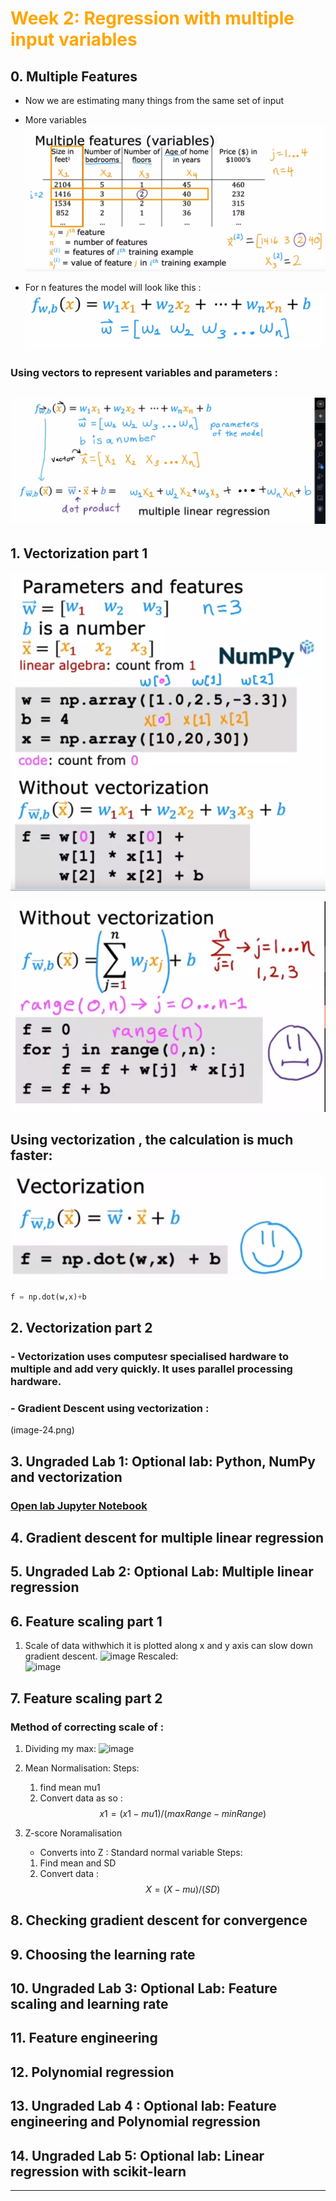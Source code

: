 <a style="color:Orange;" ><h1 style="color:Orange;">
    Week 2: Regression with multiple input variables
</h1></a>  

## 0. Multiple Features
- Now we are estimating many things from the same set of input
- More variables
![Multiple variable model](image-18.png)

- For n features the model will look like this :
![n var func ](image-19.png)  
### Using vectors to represent variables and parameters :

![Multiple linear regression](image-20.png)
---


## 1. Vectorization part 1


![Alt text](image-21.png)

![Alt text](image-22.png)

## Using vectorization , the calculation is much faster:

![Vectorization](image-23.png)

```python
f = np.dot(w,x)+b
```



## 2. Vectorization part 2

### - Vectorization uses computesr specialised hardware to multiple and add very quickly. It uses parallel processing hardware.
### - Gradient Descent using vectorization :
(image-24.png)

## 3. Ungraded Lab 1: Optional lab: Python, NumPy and vectorization

### [Open lab Jupyter Notebook](https://github.com/vinitkesh/Machine-Learnin-Specialisation-by-Andrew-NG/blob/main/Labs/C1%20-%20Supervised%20Machine%20Learning%20-%20Regression%20and%20Classification/week2/Optional%20Labs/C1_W2_Lab01_Python_Numpy_Vectorization_Soln.ipynb)



## 4. Gradient descent for multiple linear regression
## 5. Ungraded Lab 2: Optional Lab: Multiple linear regression
## 6. Feature scaling part 1
1. Scale of data withwhich it is plotted along x and y axis can slow down gradient descent.
   ![image](https://github.com/vinitkesh/Machine-Learnin-Specialisation-by-Andrew-NG/assets/139075087/ede3fbfa-f231-4a20-81bd-91b1d13e11c8)
   Rescaled:  
   ![image](https://github.com/vinitkesh/Machine-Learnin-Specialisation-by-Andrew-NG/assets/139075087/e9990214-fef6-4728-8719-6288f3e5d95c)

   

## 7. Feature scaling part 2
### Method of correcting scale of :
1. Dividing my max:
   ![image](https://github.com/vinitkesh/Machine-Learnin-Specialisation-by-Andrew-NG/assets/139075087/f22ac6b5-e3cd-45e9-9653-9eba0afb4311)
2. Mean Normalisation:
   Steps:
   1. find mean mu1
   2. Convert data as so : $$x1 = (x1 -mu1)/(maxRange-minRange)$$
  
3. Z-score Noramalisation
   - Converts into Z : Standard normal variable
   Steps:
    1. Find mean and SD
    2. Convert data : $$X = (X-mu)/(SD)$$
   
## 8. Checking gradient descent for convergence
## 9. Choosing the learning rate
## 10. Ungraded Lab 3: Optional Lab: Feature scaling and learning rate
## 11. Feature engineering
## 12. Polynomial regression
## 13. Ungraded Lab 4 : Optional lab: Feature engineering and Polynomial regression
## 14. Ungraded Lab 5: Optional lab: Linear regression with scikit-learn

---
